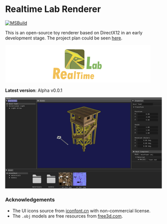 # Realtime Lab Renderer

[![MSBuild](https://github.com/liubai01/Realtime-Lab/actions/workflows/msbuild.yml/badge.svg?branch=master)](https://github.com/liubai01/Realtime-Lab/actions/workflows/msbuild.yml)

This is an open-source toy renderer based on DirectX12 in an early development stage. The project plan could be seen [here](https://github.com/liubai01/Realtime-Lab/projects/1).

![](docs/figs/banner.png)

**Latest version**: Alpha v0.0.1

![](docs/figs/alphav001_screenshot.jpg)

### Acknowledgements

- The UI icons source from [iconfont.cn](https://www.iconfont.cn/) with non-commercial license.
- The `.obj` models are free resources from [free3d.com](https://free3d.com/).